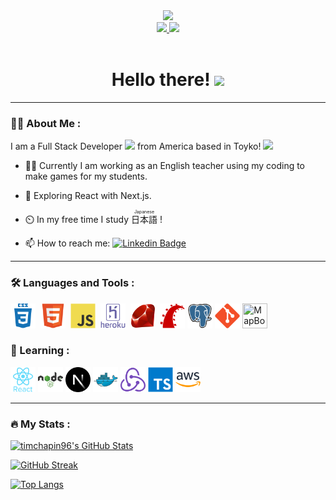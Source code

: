 
<div id="header" align="center">
  <img src="https://media.giphy.com/media/32aRceJMMw9WBQXvJA/giphy.gif" width="100"/>
  <div id="badges">
    <a target="_blank" rel="noopener noreferrer" href="https://www.linkedin.com/in/timothy-chapin/">
      <img src="https://img.shields.io/badge/LinkedIn-blue?style=for-the-badge&logo=linkedin&logoColor=white"/>
    </a>
    <a href="https://www.instagram.com/timchap96/" target="_blank" rel="noopener noreferrer">
      <img src="https://img.shields.io/badge/Instagram-E4405F?style=for-the-badge&logo=instagram&logoColor=white"/>
    </a>
  </div>
  <img src="https://komarev.com/ghpvc/?username=timchapin96&style=flat-square&color=blue" alt=""/>
  <h1>
    Hello there!
    <img src="https://media0.giphy.com/media/gM5qFksULw54NMWyry/giphy.gif?cid=ecf05e47k7psy2p7a18vue7hxd709a9rgh5vnxkdufm414t1&ep=v1_stickers_search&rid=giphy.gif&ct=s" width="35px"/>
  </h1>
</div>
  
<div align="center">
  
</div>

  ---

  ### :man_technologist: About Me :
  I am a Full Stack Developer <img src="https://usagif.com/wp-content/uploads/2022/4hv9xm/red-panda-44.gif" width="30"> from America   based in Toyko! <img src="https://media.giphy.com/media/eeQUsBxWB6bPHokSTF/giphy.gif" width="30">

  - 👨‍🏫  Currently I am working as an English teacher using my coding to make games for my students.
  
  - 🌱  Exploring React with Next.js.
  
  - ⏲️  In my free time I study <ruby> 日本語 <rp>(</rp><rt>Japanese</rt><rp>)</rp> </ruby>!
  
  - :mailbox:  How to reach me: [![Linkedin Badge](https://img.shields.io/badge/-timchap96-blue?style=flat&logo=Linkedin&logoColor=white)](https://www.linkedin.com/in/timothy-chapin/)


---

### :hammer_and_wrench: Languages and Tools :

<div>
  <img src="https://github.com/devicons/devicon/blob/master/icons/css3/css3-plain-wordmark.svg"  title="CSS3" alt="CSS" width="40" height="40"/>&nbsp;
  <img src="https://github.com/devicons/devicon/blob/master/icons/html5/html5-original.svg" title="HTML5" alt="HTML" width="40" height="40"/>&nbsp;
  <img src="https://github.com/devicons/devicon/blob/master/icons/javascript/javascript-original.svg" title="JavaScript" alt="JavaScript" width="40" height="40"/>&nbsp;
  <img src="https://github.com/devicons/devicon/blob/master/icons/heroku/heroku-original-wordmark.svg" title="Heroku"  alt="Heroku" width="40" height="40"/>&nbsp;
  <img src="https://github.com/devicons/devicon/blob/master/icons/ruby/ruby-original.svg" title="Ruby"  alt="Ruby" width="40" height="40"/>&nbsp;
  <img src="https://github.com/devicons/devicon/blob/master/icons/rails/rails-plain.svg" title="Rails"  alt="Rails" width="40" height="40"/>
  <img src="https://github.com/devicons/devicon/blob/master/icons/postgresql/postgresql-original.svg" title="PostgreSQL"  alt="PostgreSQL" width="40" height="40"/>
  <img src="https://github.com/devicons/devicon/blob/master/icons/git/git-original.svg" title="Git" **alt="Git" width="40" height="40"/>
  <img src="https://static-00.iconduck.com/assets.00/mapbox-icon-2048x2048-pmda994e.png" title="MapBox" **alt="Mapbox" width="40" height="40"/>
  
</div>

### 📝 Learning :
<div>
  <img src="https://github.com/devicons/devicon/blob/master/icons/react/react-original-wordmark.svg" title="React" alt="React" width="40" height="40"/>
  <img src="https://github.com/devicons/devicon/blob/master/icons/nodejs/nodejs-original-wordmark.svg" title="NodeJS" alt="NodeJS" width="40" height="40"/>
  <img background="white" src="https://github.com/devicons/devicon/blob/master/icons/nextjs/nextjs-original.svg" title="NextJS" alt="NextJS" width="40" height="40" background=white/>
  <img src="https://github.com/devicons/devicon/blob/master/icons/docker/docker-original.svg" title="docker" alt="docker" width="40" height="40"/>
  <img src="https://github.com/devicons/devicon/blob/master/icons/redux/redux-original.svg" title="redux" alt="redux" width="40" height="40"/>
  <img src="https://github.com/devicons/devicon/blob/master/icons/typescript/typescript-original.svg" title="typescript" alt="typescript" width="40" height="40"/>
  <img src="https://github.com/devicons/devicon/blob/master/icons/amazonwebservices/amazonwebservices-original-wordmark.svg" title="AWS" alt="AWS" width="40" height="40"/>
</div>


---

### :fire: My Stats :
<a href="https://awesome-github-stats.azurewebsites.net/index.html??cardType=level-alternate&theme=tokyonight&preferLogin=false">  
<img  alt="timchapin96's GitHub Stats" src="https://awesome-github-stats.azurewebsites.net/user-stats/timchapin96?cardType=level-alternate&theme=tokyonight&preferLogin=false" />  </a>

[![GitHub Streak](https://streak-stats.demolab.com?user=timchapin96&theme=tokyonight)](https://git.io/streak-stats)

[![Top Langs](https://github-readme-stats.vercel.app/api/top-langs/?username=timchapin96&layout=compact&theme=tokyonight)](https://github.com/anuraghazra/github-readme-stats)

